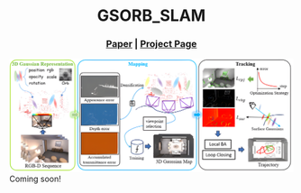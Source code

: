 
<p align="center">

  <h1 align="center">GSORB_SLAM</h1>
 
  
  <h3 align="center"><a href="">Paper</a> | <a href="">Project Page</a></h3>
  <div align="center"></div>
</p>

![image](https://github.com/Wancai-ac/GSORB-SLAM/blob/main/firgure/pipline.png "GSORB-SLAM pipeline")
Coming soon!
